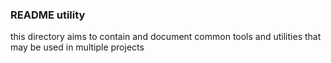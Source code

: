 ### README utility
this directory aims to contain and document common
tools and utilities that may be used in multiple projects